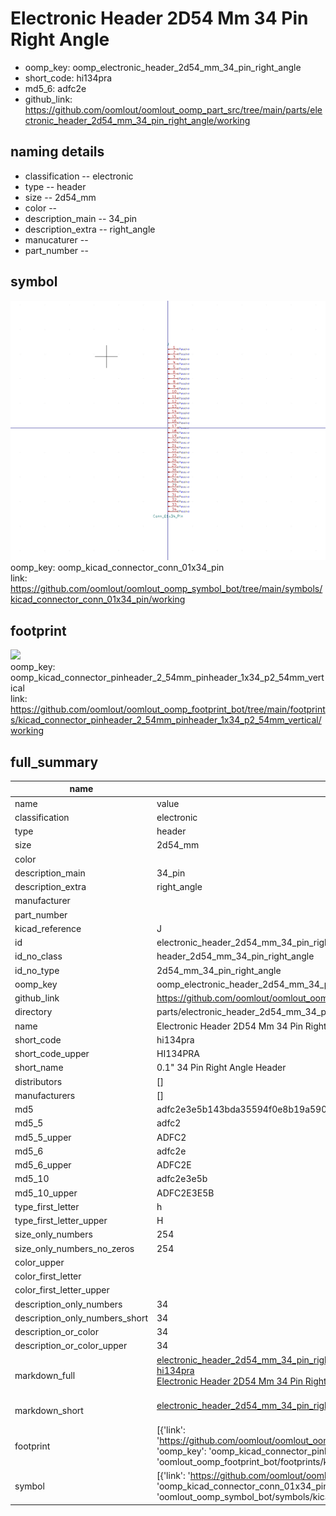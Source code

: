 # Electronic Header 2D54 Mm 34 Pin Right Angle

  
* oomp_key: oomp_electronic_header_2d54_mm_34_pin_right_angle 
* short_code: hi134pra
* md5_6: adfc2e  
* github_link: https://github.com/oomlout/oomlout_oomp_part_src/tree/main/parts/electronic_header_2d54_mm_34_pin_right_angle/working  
## naming details
* classification -- electronic
* type -- header
* size -- 2d54_mm
* color -- 
* description_main -- 34_pin
* description_extra -- right_angle
* manucaturer -- 
* part_number -- 



## symbol

![](symbol/0/working/working_600.png)  
oomp_key: oomp_kicad_connector_conn_01x34_pin  
link: https://github.com/oomlout/oomlout_oomp_symbol_bot/tree/main/symbols/kicad_connector_conn_01x34_pin/working  

## footprint

![](footprint/0/working/working_600.png)  
oomp_key: oomp_kicad_connector_pinheader_2_54mm_pinheader_1x34_p2_54mm_vertical  
link: https://github.com/oomlout/oomlout_oomp_footprint_bot/tree/main/footprints/kicad_connector_pinheader_2_54mm_pinheader_1x34_p2_54mm_vertical/working  

## full_summary
| name | value | 
| --- | --- | 
| name | value | 
| classification | electronic | 
| type | header | 
| size | 2d54_mm | 
| color |  | 
| description_main | 34_pin | 
| description_extra | right_angle | 
| manufacturer |  | 
| part_number |  | 
| kicad_reference | J | 
| id | electronic_header_2d54_mm_34_pin_right_angle | 
| id_no_class | header_2d54_mm_34_pin_right_angle | 
| id_no_type | 2d54_mm_34_pin_right_angle | 
| oomp_key | oomp_electronic_header_2d54_mm_34_pin_right_angle | 
| github_link | https://github.com/oomlout/oomlout_oomp_part_src/tree/main/parts/electronic_header_2d54_mm_34_pin_right_angle/working | 
| directory | parts/electronic_header_2d54_mm_34_pin_right_angle | 
| name | Electronic Header 2D54 Mm 34 Pin Right Angle | 
| short_code | hi134pra | 
| short_code_upper | HI134PRA | 
| short_name | 0.1" 34 Pin Right Angle Header | 
| distributors | [] | 
| manufacturers | [] | 
| md5 | adfc2e3e5b143bda35594f0e8b19a590 | 
| md5_5 | adfc2 | 
| md5_5_upper | ADFC2 | 
| md5_6 | adfc2e | 
| md5_6_upper | ADFC2E | 
| md5_10 | adfc2e3e5b | 
| md5_10_upper | ADFC2E3E5B | 
| type_first_letter | h | 
| type_first_letter_upper | H | 
| size_only_numbers | 254 | 
| size_only_numbers_no_zeros | 254 | 
| color_upper |  | 
| color_first_letter |  | 
| color_first_letter_upper |  | 
| description_only_numbers | 34 | 
| description_only_numbers_short | 34 | 
| description_or_color | 34 | 
| description_or_color_upper | 34 | 
| markdown_full | [electronic_header_2d54_mm_34_pin_right_angle](https://github.com/oomlout/oomlout_oomp_part_src/tree/main/parts/electronic_header_2d54_mm_34_pin_right_angle/working)<br>[hi134pra](https://github.com/oomlout/oomlout_oomp_part_src/tree/main/parts/electronic_header_2d54_mm_34_pin_right_angle/working)<br>[Electronic Header 2D54 Mm 34 Pin Right Angle](https://github.com/oomlout/oomlout_oomp_part_src/tree/main/parts/electronic_header_2d54_mm_34_pin_right_angle/working)<br><br> | 
| markdown_short | [electronic_header_2d54_mm_34_pin_right_angle](https://github.com/oomlout/oomlout_oomp_part_src/tree/main/parts/electronic_header_2d54_mm_34_pin_right_angle/working)<br><br> | 
| footprint | [{'link': 'https://github.com/oomlout/oomlout_oomp_footprint_bot/tree/main/foootprntss/kicad_connector_pinheader_2_54mm_pinheader_1x34_p2_54mm_vertical', 'oomp_key': 'oomp_kicad_connector_pinheader_2_54mm_pinheader_1x34_p2_54mm_vertical', 'directory': 'oomlout_oomp_footprint_bot/footprints/kicad_connector_pinheader_2_54mm_pinheader_1x34_p2_54mm_vertical//working/working.kicad_mod'}] | 
| symbol | [{'link': 'https://github.com/oomlout/oomlout_oomp_symbol_bot/tree/main/symbols/kicad_connector_conn_01x34_pin', 'oomp_key': 'oomp_kicad_connector_conn_01x34_pin', 'directory': 'oomlout_oomp_symbol_bot/symbols/kicad_connector_conn_01x34_pin//working/working.kicad_sym'}] | 
